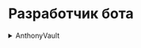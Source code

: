# Разработчик бота

<details>

<summary>AnthonyVault</summary>

* Discord: anthonyvault

</details>
